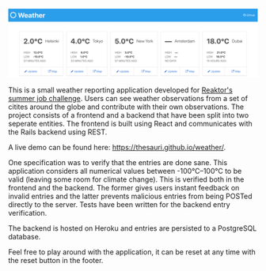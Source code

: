 ![Screenshot](https://github.com/thesauri/weather/raw/master/screenshot.png "Screenshot")

This is a small weather reporting application developed for [Reaktor's summer job challenge](https://github.com/reaktor/kesa-2018). Users can see weather observations from a set of citites around the globe and contribute with their own observations. The project consists of a frontend and a backend that have been split into two seperate entities. The frontend is built using React and communicates with the Rails backend using REST.

A live demo can be found here: https://thesauri.github.io/weather/.

One specification was to verify that the entries are done sane. This application considers all numerical values between -100°C–100°C to be valid (leaving some room for climate change). This is verified both in the frontend and the backend. The former gives users instant feedback on invalid entries and the latter prevents malicious entries from being POSTed directly to the server. Tests have been written for the backend entry verification.

The backend is hosted on Heroku and entries are persisted to a PostgreSQL database.

Feel free to play around with the application, it can be reset at any time with the reset button in the footer.